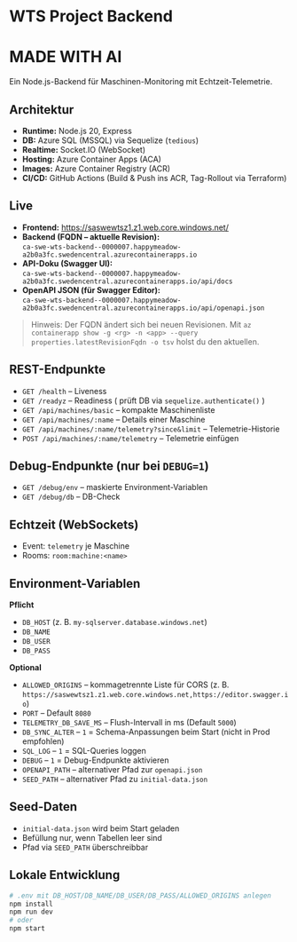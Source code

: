 # WTS Project Backend
# MADE WITH AI

Ein Node.js-Backend für Maschinen-Monitoring mit Echtzeit-Telemetrie.

## Architektur
- **Runtime:** Node.js 20, Express  
- **DB:** Azure SQL (MSSQL) via Sequelize (`tedious`)  
- **Realtime:** Socket.IO (WebSocket)  
- **Hosting:** Azure Container Apps (ACA)  
- **Images:** Azure Container Registry (ACR)  
- **CI/CD:** GitHub Actions (Build & Push ins ACR, Tag-Rollout via Terraform)

## Live
- **Frontend:** https://saswewtsz1.z1.web.core.windows.net/  
- **Backend (FQDN – aktuelle Revision):**  
  `ca-swe-wts-backend--0000007.happymeadow-a2b0a3fc.swedencentral.azurecontainerapps.io`
- **API-Doku (Swagger UI):**  
  `ca-swe-wts-backend--0000007.happymeadow-a2b0a3fc.swedencentral.azurecontainerapps.io/api/docs`
- **OpenAPI JSON (für Swagger Editor):**  
  `ca-swe-wts-backend--0000007.happymeadow-a2b0a3fc.swedencentral.azurecontainerapps.io/api/openapi.json`

> Hinweis: Der FQDN ändert sich bei neuen Revisionen. Mit `az containerapp show -g <rg> -n <app> --query properties.latestRevisionFqdn -o tsv` holst du den aktuellen.

## REST-Endpunkte
- `GET /health` – Liveness  
- `GET /readyz` – Readiness ( prüft DB via `sequelize.authenticate()` )  
- `GET /api/machines/basic` – kompakte Maschinenliste  
- `GET /api/machines/:name` – Details einer Maschine  
- `GET /api/machines/:name/telemetry?since&limit` – Telemetrie-Historie  
- `POST /api/machines/:name/telemetry` – Telemetrie einfügen  

## Debug-Endpunkte (nur bei `DEBUG=1`)
- `GET /debug/env` – maskierte Environment-Variablen  
- `GET /debug/db` – DB-Check

## Echtzeit (WebSockets)
- Event: `telemetry` je Maschine  
- Rooms: `room:machine:<name>`

## Environment-Variablen
**Pflicht**
- `DB_HOST`  (z. B. `my-sqlserver.database.windows.net`)  
- `DB_NAME`  
- `DB_USER`  
- `DB_PASS`

**Optional**
- `ALLOWED_ORIGINS` – kommagetrennte Liste für CORS (z. B. `https://saswewtsz1.z1.web.core.windows.net,https://editor.swagger.io`)  
- `PORT` – Default `8080`  
- `TELEMETRY_DB_SAVE_MS` – Flush-Intervall in ms (Default `5000`)  
- `DB_SYNC_ALTER` – `1` = Schema-Anpassungen beim Start (nicht in Prod empfohlen)  
- `SQL_LOG` – `1` = SQL-Queries loggen  
- `DEBUG` – `1` = Debug-Endpunkte aktivieren  
- `OPENAPI_PATH` – alternativer Pfad zur `openapi.json`  
- `SEED_PATH` – alternativer Pfad zu `initial-data.json`

## Seed-Daten
- `initial-data.json` wird beim Start geladen  
- Befüllung nur, wenn Tabellen leer sind  
- Pfad via `SEED_PATH` überschreibbar

## Lokale Entwicklung
```bash
# .env mit DB_HOST/DB_NAME/DB_USER/DB_PASS/ALLOWED_ORIGINS anlegen
npm install
npm run dev
# oder
npm start
